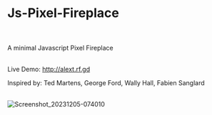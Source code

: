 # Js-Pixel-Fireplace<br><br>
A minimal Javascript Pixel Fireplace<br><br>

Live Demo: http://alext.rf.gd

Inspired by: Ted Martens, George Ford, Wally Hall, Fabien Sanglard<br><br>

![Screenshot_20231205-074010](https://github.com/lexterror/Js-Pixel-Fireplace/assets/16135535/8aa842a5-d49e-4342-aeb2-b64259653200)

